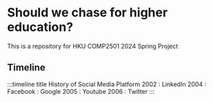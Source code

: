 # Should we chase for higher education?
This is a repository for HKU COMP2501 2024 Spring Project
## Timeline
:::timeline
    title History of Social Media Platform
    2002 : LinkedIn
    2004 : Facebook
         : Google
    2005 : Youtube
    2006 : Twitter
:::
